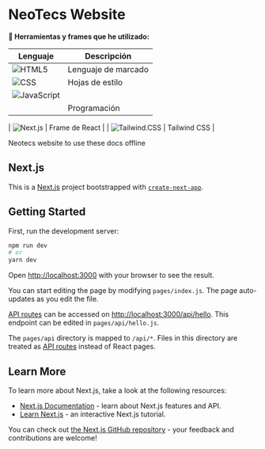 # NeoTecs Website

**🔧 Herramientas y frames que he utilizado:**

| Lenguaje                                                                                             | Descripción         |
| ---------------------------------------------------------------------------------------------------- | ------------------- |
| ![HTML5](https://img.shields.io/badge/HTML5-%23E34F26.svg?logo=html5&logoColor=white)                | Lenguaje de marcado |
| ![CSS](https://img.shields.io/badge/CSS-%231572B6.svg?logo=css3&logoColor=white)                     | Hojas de estilo     |
| ![JavaScript](https://img.shields.io/badge/JavaScript-%23F7DF1E.svg?logo=javascript&logoColor=black) 
           | Programación        |

| ![Next.js](https://img.shields.io/badge/Next.js-%23E34F26.svg?logo=next.js&logoColor=white) 
           | Frame de React   |
| ![Tailwind.CSS](https://img.shields.io/badge/Tailwind%20CSS-%2338B2AC.svg?logo=tailwind-css&logoColor=white) 
           | Tailwind CSS |

Neotecs website to use these docs offline

## Next.js

This is a [Next.js](https://nextjs.org/) project bootstrapped with [`create-next-app`](https://github.com/vercel/next.js/tree/canary/packages/create-next-app).

## Getting Started

First, run the development server:

```bash
npm run dev
# or
yarn dev
```

Open [http://localhost:3000](http://localhost:3000) with your browser to see the result.

You can start editing the page by modifying `pages/index.js`. The page auto-updates as you edit the file.

[API routes](https://nextjs.org/docs/api-routes/introduction) can be accessed on [http://localhost:3000/api/hello](http://localhost:3000/api/hello). This endpoint can be edited in `pages/api/hello.js`.

The `pages/api` directory is mapped to `/api/*`. Files in this directory are treated as [API routes](https://nextjs.org/docs/api-routes/introduction) instead of React pages.

## Learn More

To learn more about Next.js, take a look at the following resources:

- [Next.js Documentation](https://nextjs.org/docs) - learn about Next.js features and API.
- [Learn Next.js](https://nextjs.org/learn) - an interactive Next.js tutorial.

You can check out [the Next.js GitHub repository](https://github.com/vercel/next.js/) - your feedback and contributions are welcome!
